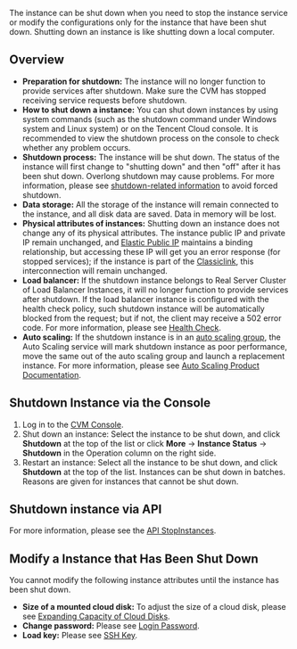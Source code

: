The instance can be shut down when you need to stop the instance service or modify the configurations only for the instance that have been shut down. Shutting down an instance is like shutting down a local computer.

## Overview
 - **Preparation for shutdown:** The instance will no longer function to provide services after shutdown. Make sure the CVM has stopped receiving service requests before shutdown.
 - **How to shut down a instance:** You can shut down instances by using system commands (such as the shutdown command under Windows system and Linux system) or on the Tencent Cloud console. It is recommended to view the shutdown process on the console to check whether any problem occurs.
 - **Shutdown process:** The instance will be shut down. The status of the instance will first change to "shutting down" and then "off" after it has been shut down. Overlong shutdown may cause problems. For more information, please see [shutdown-related information](/doc/product/213/2917) to avoid forced shutdown.
 - **Data storage:** All the storage of the instance will remain connected to the instance, and all disk data are saved. Data in memory will be lost.
 - **Physical attributes of instances:** Shutting down an instance does not change any of its physical attributes. The instance public IP and private IP remain unchanged, and [Elastic Public IP](/doc/product/213/5733) maintains a binding relationship, but accessing these IP will get you an error response (for stopped services); if the instance is part of the [Classiclink](/doc/product/215/5002), this interconnection will remain unchanged.
 - **Load balancer:** If the shutdown instance belongs to Real Server Cluster of Load Balancer Instances, it will no longer function to provide services after shutdown. If the load balancer instance is configured with the health check policy, such shutdown instance will be automatically blocked from the request; but if not, the client may receive a 502 error code. For more information, please see [Health Check](/doc/product/214/3394).
 - **Auto scaling:** If the shutdown instance is in an [auto scaling group](/doc/product/377/3590), the Auto Scaling service will mark shutdown instance as poor performance, move the same out of the auto scaling group and launch a replacement instance. For more information, please see [Auto Scaling Product Documentation](/doc/product/377).

## Shutdown Instance via the Console
 1. Log in to the [CVM Console](https://console.cloud.tencent.com/cvm/).
 2. Shut down an instance: Select the instance to be shut down, and click **Shutdown** at the top of the list or click **More** -> **Instance Status** -> **Shutdown** in the Operation column on the right side.
 3. Restart an instance: Select all the instance to be shut down, and click **Shutdown** at the top of the list. Instances can be shut down in batches. Reasons are given for instances that cannot be shut down.

## Shutdown instance via API
For more information, please see the [API StopInstances](https://intl.cloud.tencent.com/document/product/213/33235).

## Modify a Instance that Has Been Shut Down
You cannot modify the following instance attributes until the instance has been shut down.
- **Size of a mounted cloud disk:** To adjust the size of a cloud disk, please see [Expanding Capacity of Cloud Disks](/doc/product/362/5747).
- **Change password:** Please see [Login Password](/doc/product/213/6093).
- **Load key:** Please see [SSH Key](/doc/product/213/6092).

